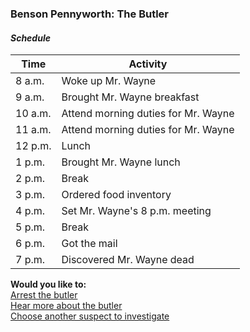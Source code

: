 ### Benson Pennyworth: The Butler

#### _Schedule_
|Time   |Activity|
|-------|-------------------------|
|8 a.m. |Woke up Mr. Wayne|
|9 a.m. |Brought Mr. Wayne breakfast|
|10 a.m.|Attend morning duties for Mr. Wayne|
|11 a.m.|Attend morning duties for Mr. Wayne|
|12 p.m.|Lunch|
|1 p.m. |Brought Mr. Wayne lunch|
|2 p.m. |Break|
|3 p.m. |Ordered food inventory|
|4 p.m. |Set Mr. Wayne's 8 p.m. meeting|
|5 p.m. |Break|
|6 p.m. |Got the mail|
|7 p.m. |Discovered Mr. Wayne dead|

**Would you like to:**  
[Arrest the butler](../suspect-arrests/arrest-the-butler.md)  
[Hear more about the butler](../about-butler.md)  
[Choose another suspect to investigate](../intro.md)